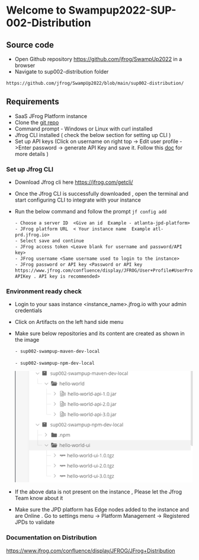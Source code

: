 # Welcome to Swampup2022-SUP-002-Distribution

## Source code

- Open Github repository https://github.com/jfrog/SwampUp2022 in a browser
- Navigate to sup002-distribution folder

```bash
https://github.com/jfrog/SwampUp2022/blob/main/sup002-distribution/
```

## Requirements

- SaaS JFrog Platform instance
- Clone the [git repo](https://github.com/jfrog/SwampUp2022) 
- Command prompt - Windows or Linux with curl installed
- Jfrog CLI installed ( check the below section for setting up CLI ) 
- Set up API keys (Click on username on right top -> Edit user profile ->Enter password -> generate API Key and save it. Follow this [doc](https://www.jfrog.com/confluence/display/JFROG/User+Profile#UserProfile-APIKey) for more details ) 

### Set up Jfrog CLI 

- Download Jfrog cli here https://jfrog.com/getcli/
- Once the Jfrog CLI is successfully downloaded , open the terminal and start configuring CLI to integrate with your instance 
- Run the below command and follow the prompt
      `jf config add`
      
      - Choose a server ID  <Give an id  Example - atlanta-jpd-platform>
      - JFrog platform URL  < Your instance name  Example atl-prd.jfrog.io>
      - Select save and continue 
      - JFrog access token <Leave blank for username and password/API key>
      - JFrog username <Same username used to login to the instance>
      - JFrog password or API key <Password or API key https://www.jfrog.com/confluence/display/JFROG/User+Profile#UserProfile-APIKey . API key is recommended>

### Environment ready check 

- Login to your saas instance <instance_name>.jfrog.io with your admin credentials
- Click on Artifacts on the left hand side menu 
- Make sure below repositories and its content are created as shown in the image 
  
      - sup002-swampup-maven-dev-local
  
      - sup002-swampup-npm-dev-local
  
  ![](.images/repo-verify.png)

- If the above  data is not present on the instance , Please let the Jfrog Team know about it 
- Make sure the JPD platform has Edge nodes added to the instance and are Online . Go to settings menu -> Platform Management -> Registered JPDs to validate

### Documentation on Distribution 

https://www.jfrog.com/confluence/display/JFROG/JFrog+Distribution


